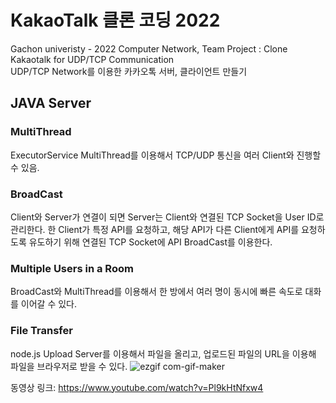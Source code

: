 # KakaoTalk 클론 코딩 2022
Gachon univeristy - 2022 Computer Network, Team Project : Clone Kakaotalk for UDP/TCP Communication
<br>
UDP/TCP Network를 이용한 카카오톡 서버, 클라이언트 만들기

## **JAVA Server**
### **MultiThread**
ExecutorService MultiThread를 이용해서 TCP/UDP 통신을 여러 Client와 진행할 수 있음.




### BroadCast 
Client와 Server가 연결이 되면 Server는 Client와 연결된 TCP Socket을 User ID로 관리한다.
한 Client가 특정 API를 요청하고, 해당 API가 다른 Client에게 API를 요청하도록 유도하기 위해 연결된 TCP Socket에 API BroadCast를 이용한다.


### Multiple Users in a Room
BroadCast와 MultiThread를 이용해서 한 방에서 여러 명이 동시에 빠른 속도로 대화를 이어갈 수 있다.


### File Transfer
node.js Upload Server를 이용해서 파일을 올리고, 업로드된 파일의 URL을 이용해 파일을 브라우저로 받을 수 있다.
![ezgif com-gif-maker](https://user-images.githubusercontent.com/55248746/207513068-f1e9d48a-d97f-4233-b824-605e38878f18.gif)



동영상 링크: https://www.youtube.com/watch?v=Pl9kHtNfxw4
